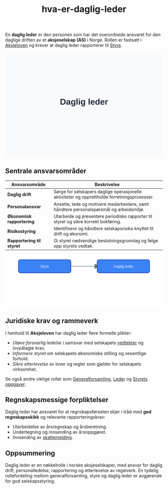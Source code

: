 ﻿---
title: "hva-er-daglig-leder"
seoTitle: "hva-er-daglig-leder"
description: 'En **daglig leder** er den personen som har det overordnede ansvaret for den daglige driften av et **aksjeselskap (AS)** i Norge. Rollen er fastsatt i [Aksjelov...'
---

En **daglig leder** er den personen som har det overordnede ansvaret for den daglige driften av et **aksjeselskap (AS)** i Norge. Rollen er fastsatt i [Aksjeloven](/blogs/regnskap/hva-er-aksjeloven "Hva er Aksjeloven? Regler for Aksjeselskaper i Norge") og krever at daglig leder rapporterer til [Styre](/blogs/regnskap/hva-er-styre "Hva er et Styre?").

![Illustrasjon av rollen Daglig leder](hva-er-daglig-leder-image.svg)

## Sentrale ansvarsområder

| Ansvarsområde               | Beskrivelse                                                                                  |
|-----------------------------|----------------------------------------------------------------------------------------------|
| **Daglig drift**            | Sørge for selskapers daglige operasjonelle aktiviteter og opprettholde forretningsprosesser. |
| **Personalansvar**          | Ansette, lede og motivere medarbeidere, samt håndtere personalspørsmål og arbeidsmiljø.       |
| **Økonomisk rapportering**  | Utarbeide og presentere periodiske rapporter til styret og sikre korrekt bokføring.           |
| **Risikostyring**           | Identifisere og håndtere selskapsrisiko knyttet til drift og økonomi.                        |
| **Rapportering til styret** | Gi styret nødvendige beslutningsgrunnlag og følge opp styrets vedtak.                        |

![Styringsstruktur mellom styre og daglig leder](styringsstruktur-daglig-leder.svg)

## Juridiske krav og rammeverk

I henhold til **Aksjeloven** har daglig leder flere formelle plikter:

* *Utøve forsvarlig ledelse* i samsvar med selskapets [vedtekter](/blogs/regnskap/vedtekter "Vedtekter: Definisjon, Krav og Betydning i Norsk Regnskap") og lovpålagte krav.
* *Informere styret* om selskapets økonomiske stilling og vesentlige forhold.
* *Sikre etterlevelse* av lover og regler som gjelder for selskapets virksomhet.

Se også andre viktige roller som [Generalforsamling](/blogs/regnskap/hva-er-generalforsamling "Hva er Generalforsamling? Roller og Ansvar"), [Leder](/blogs/regnskap/leder "Leder: Roller og Ansvar i Norske Selskaper") og [Styrets oppgaver](/blogs/regnskap/hva-er-styre "Hva er et Styre?").

## Regnskapsmessige forpliktelser

Daglig leder har ansvaret for at regnskapsførselen skjer i tråd med **god regnskapsskikk** og relevante rapporteringskrav:

* Utarbeidelse av årsregnskap og årsberetning.
* Undertegning og innsending av årsoppgjøret.
* Innsending av [skattemelding](/blogs/regnskap/skattemelding "Skattemelding").

## Oppsummering

Daglig leder er en nøkkelrolle i norske aksjeselskaper, med ansvar for daglig drift, personalledelse, rapportering og etterlevelse av regelverk. En tydelig rollefordeling mellom generalforsamling, styre og daglig leder er avgjørende for god selskapsstyring.








